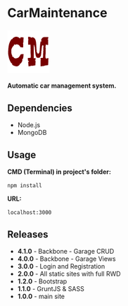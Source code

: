 # CarMaintenance  
### ![alt text](https://raw.githubusercontent.com/therodzyn/CarMaintenance/master/public/img/favicon-96x96.png)
**Automatic car management system.**

## Dependencies
+ Node.js
+ MongoDB

## Usage
**CMD (Terminal) in project's folder:**
```
npm install
```

**URL:**
```
localhost:3000
```

## Releases
+ **4.1.0** - Backbone - Garage CRUD
+ **4.0.0** - Backbone - Garage Views
+ **3.0.0** - Login and Registration
+ **2.0.0** - All static sites with full RWD
+ **1.2.0** - Bootstrap
+ **1.1.0** - GruntJS & SASS
+ **1.0.0** - main site 
